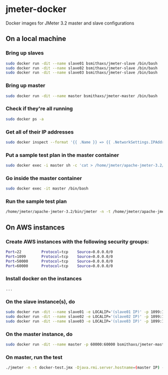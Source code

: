 # jmeter-docker

Docker images for JMeter 3.2 master and slave configurations

## On a local machine

### Bring up slaves

```bash
sudo docker run -dit --name slave01 bsmithaxs/jmeter-slave /bin/bash
sudo docker run -dit --name slave02 bsmithaxs/jmeter-slave /bin/bash
sudo docker run -dit --name slave03 bsmithaxs/jmeter-slave /bin/bash
```

### Bring up master

```bash
sudo docker run -dit --name master bsmithaxs/jmeter-master /bin/bash
```

### Check if they're all running

```bash
sudo docker ps -a
```

### Get all of their IP addresses

```bash
sudo docker inspect --format '{{ .Name }} => {{ .NetworkSettings.IPAddress }}' $(sudo docker ps -a -q)
```

### Put a sample test plan in the master container

```bash
sudo docker exec -i master sh -c 'cat > /home/jmeter/apache-jmeter-3.2/bin/test.jmx' < test.jmx
```

### Go inside the master container

```bash
sudo docker exec -it master /bin/bash
```

### Run the sample test plan

```bash
/home/jmeter/apache-jmeter-3.2/bin/jmeter -n -t /home/jmeter/apache-jmeter-3.2/bin/test.jmx -Djava.rmi.server.hostname=(master ip) -Dclient.rmi.localport=60000 -R(slave01 IP),(slave02 IP),(slave03 IP)
```

## On AWS instances

### Create AWS instances with the following security groups:

```bash
Port=22         Protocol=tcp    Source=0.0.0.0/0
Port=1099       Protocol=tcp    Source=0.0.0.0/0
Port=50000      Protocol=tcp    Source=0.0.0.0/0
Port=60000      Protocol=tcp    Source=0.0.0.0/0
```

### Install docker on the instances

`...`

### On the slave instance(s), do

```bash
sudo docker run -dit --name slave01 -e LOCALIP='(slave01 IP)' -p 1099:1099 -p 50000:50000 bsmithaxs/jmeter-slave /bin/bash
sudo docker run -dit --name slave02 -e LOCALIP='(slave02 IP)' -p 1099:1099 -p 50000:50000 bsmithaxs/jmeter-slave /bin/bash
sudo docker run -dit --name slave03 -e LOCALIP='(slave03 IP)' -p 1099:1099 -p 50000:50000 bsmithaxs/jmeter-slave /bin/bash
```

### On the master instance, do

```bash
sudo docker run -dit --name master -p 60000:60000 bsmithaxs/jmeter-master /bin/bash
```

### On master, run the test

```bash
./jmeter -n -t docker-test.jmx -Djava.rmi.server.hostname=(master IP) -Dclient.rmi.localport=60000 -R(slave01 IP),(slave02 IP),(slave03 IP)
```
